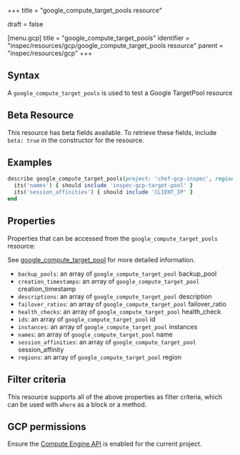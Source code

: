 +++
title = "google_compute_target_pools resource"

draft = false


[menu.gcp]
title = "google_compute_target_pools"
identifier = "inspec/resources/gcp/google_compute_target_pools resource"
parent = "inspec/resources/gcp"
+++

## Syntax

A `google_compute_target_pools` is used to test a Google TargetPool resource


## Beta Resource
This resource has beta fields available. To retrieve these fields, include `beta: true` in the constructor for the resource.

## Examples

```ruby
describe google_compute_target_pools(project: 'chef-gcp-inspec', region: 'europe-west2') do
  its('names') { should include 'inspec-gcp-target-pool' }
  its('session_affinities') { should include 'CLIENT_IP' }
end
```

## Properties

Properties that can be accessed from the `google_compute_target_pools` resource:

See [google_compute_target_pool](google_compute_target_pool) for more detailed information.

  * `backup_pools`: an array of `google_compute_target_pool` backup_pool
  * `creation_timestamps`: an array of `google_compute_target_pool` creation_timestamp
  * `descriptions`: an array of `google_compute_target_pool` description
  * `failover_ratios`: an array of `google_compute_target_pool` failover_ratio
  * `health_checks`: an array of `google_compute_target_pool` health_check
  * `ids`: an array of `google_compute_target_pool` id
  * `instances`: an array of `google_compute_target_pool` instances
  * `names`: an array of `google_compute_target_pool` name
  * `session_affinities`: an array of `google_compute_target_pool` session_affinity
  * `regions`: an array of `google_compute_target_pool` region

## Filter criteria

This resource supports all of the above properties as filter criteria, which can be used
with `where` as a block or a method.

## GCP permissions

Ensure the [Compute Engine API](https://console.cloud.google.com/apis/library/compute.googleapis.com/) is enabled for the current project.
